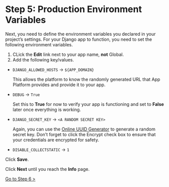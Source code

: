 # Step 5: Production Environment Variables

Next, you need to define the environment variables you declared in your project’s settings. For your Django app to function, you need to set the following environment variables.

1. CLick the **Edit** link next to your app name, **not** Global.
2. Add the following key/values.

* `DJANGO_ALLOWED_HOSTS` -> `${APP_DOMAIN}`

    This allows the platform to know the randomly generated URL that App Platform provides and provide it to your app.

* `DEBUG` -> `True`

    Set this to **True** for now to verify your app is functioning and set to **False** later once everything is working.

* `DJANGO_SECRET_KEY` -> `<A RANDOM SECRET KEY>`

    Again, you can use the [Online UUID Generator](https://www.uuidgenerator.net/) to generate a random secret key. Don’t forget to click the Encrypt check box to ensure that your credentials are encrypted for safety.

* `DISABLE_COLLECTSTATIC` -> `1`

Click **Save**.

Click **Next** until you reach the **Info** page.

[Go to Step 6 >](./DEPLOY_DJANGO_06.md)
